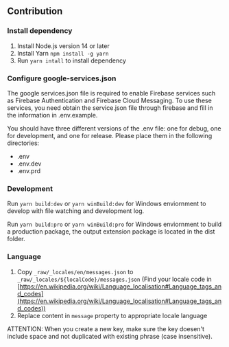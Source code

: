 ## Contribution

### Install dependency

1. Install Node.js version 14 or later
2. Install Yarn `npm install -g yarn`
3. Run `yarn intall` to install dependency

### Configure google-services.json

The google services.json file is required to enable Firebase services such as Firebase Authentication and Firebase Cloud Messaging. To use these services, you need obtain the service.json file through firebase and fill in the information in .env.example.

You should have three different versions of the .env file: one for debug, one for development, and one for release. Please place them in the following directories:

- .env
- .env.dev
- .env.prd

### Development

Run `yarn build:dev` or `yarn winBuild:dev` for Windows enviornment to develop with file watching and development log.

Run `yarn build:pro` or `yarn winBuild:pro` for Windows enviornment to build a production package, the output extension package is located in the dist folder.

### Language

1. Copy `_raw/_locales/en/messages.json` to `_raw/_locales/${localCode}/messages.json` (Find your locale code in [https://en.wikipedia.org/wiki/Language_localisation#Language_tags_and_codes](https://en.wikipedia.org/wiki/Language_localisation#Language_tags_and_codes))
2. Replace content in `message` property to appropriate locale language

ATTENTION: When you create a new key, make sure the key doesen't include space and not duplicated with existing phrase (case insensitive).
